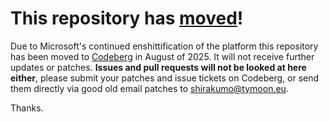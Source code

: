 # This repository has [moved](https://shinmera.com/projects/ubiquitous)!
Due to Microsoft's continued enshittification of the platform this repository has been moved to [Codeberg](https://shinmera.com/projects/ubiquitous) in August of 2025. It will not receive further updates or patches. **Issues and pull requests will not be looked at here either**, please submit your patches and issue tickets on Codeberg, or send them directly via good old email patches to [shirakumo@tymoon.eu](mailto:shirakumo@tymoon.eu).

Thanks.